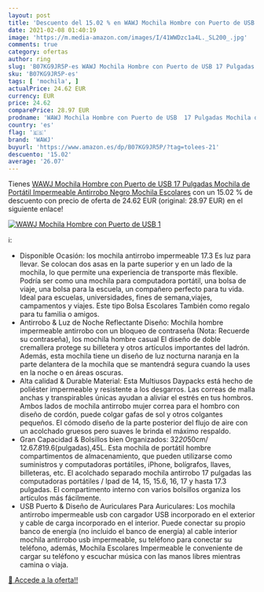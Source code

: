 ```yaml
---
layout: post
title: 'Descuento del 15.02 % en WAWJ Mochila Hombre con Puerto de USB  1'
date: 2021-02-08 01:40:19
image: 'https://m.media-amazon.com/images/I/41WWDzc1a4L._SL200_.jpg'
comments: true
category: ofertas
author: ring
slug: 'B07KG9JR5P-es WAWJ Mochila Hombre con Puerto de USB 17 Pulgadas Mochila...'
sku: 'B07KG9JR5P-es'
tags: [ 'mochila', ]
actualPrice: 24.62 EUR
currency: EUR
price: 24.62
comparePrice: 28.97 EUR
prodname: 'WAWJ Mochila Hombre con Puerto de USB  17 Pulgadas Mochila de Portátil Impermeable Antirrobo Negro Mochila Escolares'
country: 'es'
flag: '🇪🇸'
brand: 'WAWJ'
buyurl: 'https://www.amazon.es/dp/B07KG9JR5P/?tag=tolees-21'
descuento: '15.02'
average: '26.07'
---
```


Tienes [WAWJ Mochila Hombre con Puerto de USB  17 Pulgadas Mochila de Portátil Impermeable Antirrobo Negro Mochila Escolares](https://www.amazon.es/dp/B07KG9JR5P/?tag=tolees-21) con un 15.02 % de descuento con precio de oferta de 24.62 EUR (original: 28.97 EUR) en el siguiente enlace!

[![WAWJ Mochila Hombre con Puerto de USB  1](https://m.media-amazon.com/images/I/41WWDzc1a4L._SL200_.jpg)](https://www.amazon.es/dp/B07KG9JR5P/?tag=tolees-21)

ℹ️:

- Disponible Ocasión: los mochila antirrobo impermeable 17.3 Es luz para llevar. Se colocan dos asas en la parte superior y en un lado de la mochila, lo que permite una experiencia de transporte más flexible. Podría ser como una mochila para computadora portátil, una bolsa de viaje, una bolsa para la escuela, un compañero perfecto para tu vida. Ideal para escuelas, universidades, fines de semana,viajes, campamentos y viajes. Este tipo Bolsa Escolares También como regalo para tu familia o amigos.
- Antirrobo & Luz de Noche Reflectante Diseño: Mochila hombre impermeable antirrobo con un bloqueo de contraseña (Nota: Recuerde su contraseña), los mochila hombre casual El diseño de doble cremallera protege su billetera y otros artículos importantes del ladrón. Además, esta mochila tiene un diseño de luz nocturna naranja en la parte delantera de la mochila que se mantendrá segura cuando la uses en la noche o en áreas oscuras.
- Alta calidad & Durable Material: Esta Multiusos Daypacks está hecho de poliéster impermeable y resistente a los desgarros. Las correas de malla anchas y transpirables únicas ayudan a aliviar el estrés en tus hombros. Ambos lados de mochila antirrobo mujer correa para el hombro con diseño de cordón, puede colgar gafas de sol y otros colgantes pequeños. El cómodo diseño de la parte posterior del flujo de aire con un acolchado gruesos pero suaves le brinda el máximo respaldo.
- Gran Capacidad & Bolsillos bien Organizados: 32*20*50cm/ 12.6*7.8*19.6(pulgadas),45L. Esta mochila de portátil hombre compartimentos de almacenamiento, que pueden utilizarse como suministros y computadoras portátiles, iPhone, bolígrafos, llaves, billeteras, etc. El acolchado separado mochila antirrobo 17 pulgadas las computadoras portátiles / Ipad de 14, 15, 15.6, 16, 17 y hasta 17.3 pulgadas. El compartimento interno con varios bolsillos organiza los artículos más fácilmente.
- USB Puerto & Diseño de Auriculares Para Auriculares: Los mochila antirrobo impermeable usb con cargador USB incorporado en el exterior y cable de carga incorporado en el interior. Puede conectar su propio banco de energía (no incluido el banco de energía) al cable interior mochila antirrobo usb impermeable, su teléfono para conectar su teléfono, además, Mochila Escolares Impermeable le conveniente de cargar su teléfono y escuchar música con las manos libres mientras camina o viaja.

[🛒 Accede a la oferta!!](https://www.amazon.es/dp/B07KG9JR5P/?tag=tolees-21)
